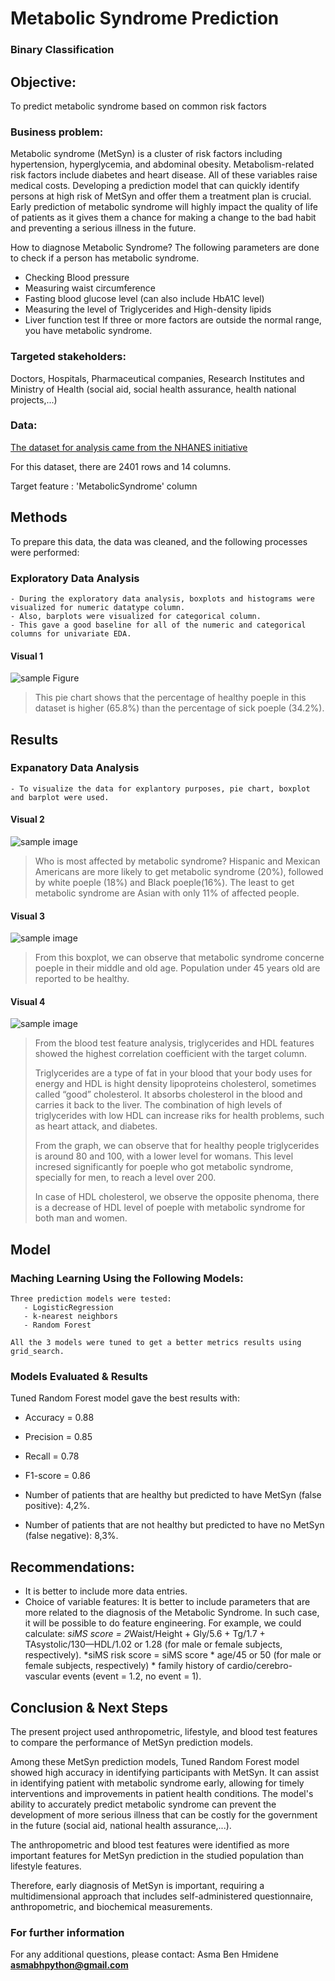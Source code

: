 # Metabolic Syndrome Prediction
### Binary Classification
## Objective:
To predict metabolic syndrome based on common risk factors

### Business problem:
   Metabolic syndrome (MetSyn) is a cluster of risk factors including hypertension, hyperglycemia, and abdominal obesity. Metabolism-related risk factors include diabetes and heart disease. 
 All of these variables raise medical costs. Developing a prediction model that can quickly identify persons at high risk of MetSyn and offer them a treatment plan is crucial. Early prediction of metabolic syndrome will highly impact the quality of life of patients as it gives them a chance for making a change to the bad habit and preventing a serious illness in the future.

How to diagnose Metabolic Syndrome?
The following parameters are done to check if a person has metabolic syndrome.
- Checking Blood pressure
- Measuring waist circumference
- Fasting blood glucose level (can also include HbA1C level)
- Measuring the level of Triglycerides and High-density lipids
- Liver function test
If three or more factors are outside the normal range, you have metabolic syndrome.

### Targeted stakeholders:
  Doctors, Hospitals, Pharmaceutical companies, Research Institutes and Ministry of Health (social aid, social health assurance, health national projects,...)

### Data:
[ The dataset for analysis came from the NHANES initiative]( https://data.world/informatics-edu/metabolic-syndrome-prediction)

For this dataset, there are 2401 rows and 14 columns.

Target feature : 'MetabolicSyndrome' column

## Methods
To prepare this data, the data was cleaned, and the following processes were performed:
### Exploratory Data Analysis
    - During the exploratory data analysis, boxplots and histograms were visualized for numeric datatype column. 
    - Also, barplots were visualized for categorical column. 
    - This gave a good baseline for all of the numeric and categorical columns for univariate EDA.

#### Visual 1 
![sample Figure](Figure1.png) 

> This pie chart shows that the percentage of healthy poeple in this dataset is higher (65.8%) than the percentage of sick poeple (34.2%).


## Results
 ### Expanatory Data Analysis
    - To visualize the data for explantory purposes, pie chart, boxplot and barplot were used. 

#### Visual 2 
![sample image](Figure2.png)

>Who is most affected by metabolic syndrome?
>Hispanic and Mexican Americans are more likely to get metabolic syndrome (20%), followed by white poeple (18%) and Black poeple(16%). The least to get metabolic syndrome are Asian with only 11% of affected people.

#### Visual 3 
![sample image](Figure3.png)

>  From this boxplot, we can observe that metabolic syndrome concerne poeple in their middle and old age. Population under 45 years old are reported to be healthy.  

#### Visual 4 
![sample image](Figure4.png)

>From the blood test feature analysis, triglycerides and HDL features showed the highest correlation coefficient with the target column.
>
>Triglycerides are a type of fat in your blood that your body uses for energy and HDL is hight density lipoproteins cholesterol, sometimes called “good” cholesterol. It absorbs cholesterol in the blood and carries it back to the liver.
>The combination of high levels of triglycerides with low HDL can increase riks for health problems, such as heart attack, and diabetes.
>
>From the graph, we can observe that for healthy people triglycerides is around 80 and 100, with a lower level for womans. This level incresed significantly for poeple who got metabolic syndrome, specially for men, to reach a level over 200.
>
>In case of HDL cholesterol, we observe the opposite phenoma, there is a decrease of HDL level of poeple with metabolic syndrome for both man and women.

## Model
 ### Maching Learning Using the Following Models:
    Three prediction models were tested:
       - LogisticRegression
       - k-nearest neighbors
       - Random Forest

    All the 3 models were tuned to get a better metrics results using grid_search.

 ### Models Evaluated & Results
 
Tuned Random Forest model gave the best results with:
- Accuracy = 0.88
- Precision = 0.85
- Recall = 0.78
- F1-score = 0.86
  
- Number of patients that are healthy but predicted to have MetSyn (false positive): 4,2%.
- Number of patients that are not healthy but predicted to have no MetSyn (false negative): 8,3%.

## Recommendations:
- It is better to include more data entries.
- Choice of variable features: It is better to include parameters that are more related to the diagnosis of the Metabolic Syndrome. In such case, it will be possible to do feature engineering. For example, we could calculate:
  *siMS score = 2*Waist/Height + Gly/5.6 + Tg/1.7 + TAsystolic/130—HDL/1.02 or 1.28 (for male or female subjects, respectively).
  *siMS risk score = siMS score * age/45 or 50 (for male or female subjects, respectively) * family history of cardio/cerebro-vascular events (event = 1.2, no event = 1). 


## Conclusion & Next Steps
The present project used anthropometric, lifestyle, and blood test features to compare the performance of MetSyn prediction models. 

Among these MetSyn prediction models, Tuned Random Forest model showed high accuracy in identifying participants with MetSyn. It can assist in identifying patient with metabolic syndrome early, allowing for timely interventions and improvements in patient health conditions. The model's ability to accurately predict metabolic syndrome can prevent the development of  more serious illness that can be costly for the government in the future (social aid, national health assurance,...).

The anthropometric and blood test features were identified as more important features for MetSyn prediction in the studied population than lifestyle features. 

Therefore, early diagnosis of MetSyn is important, requiring a multidimensional approach that includes self-administered questionnaire, anthropometric, and biochemical measurements.


### For further information

For any additional questions, please contact: Asma Ben Hmidene **asmabhpython@gmail.com**
